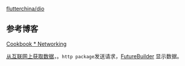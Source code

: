 
[flutterchina/dio](https://github.com/flutterchina/dio)



## 参考博客

[Cookbook * Networking](https://docs.flutter.dev/cookbook#networking)

[从互联网上获取数据](https://doc.flutterchina.club/cookbook/networking/fetch-data/)，。`http package`发送请求，[FutureBuilder](https://api.flutter.dev/flutter/widgets/FutureBuilder-class.html) 显示数据。


